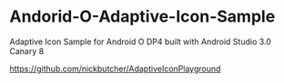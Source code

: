 # Andorid-O-Adaptive-Icon-Sample
Adaptive Icon Sample for Android O DP4 built with Android Studio 3.0 Canary 8


https://github.com/nickbutcher/AdaptiveIconPlayground
